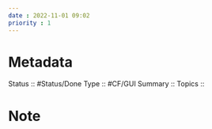 ```yaml
---
date : 2022-11-01 09:02
priority : 1
---
```

# Metadata
Status :: #Status/Done
Type :: #CF/GUI 
Summary :: 
Topics :: 
# Note
